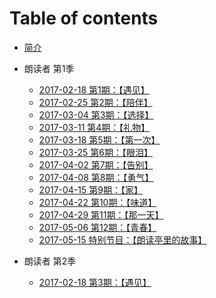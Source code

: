 # Table of contents

* [简介](README.md)
* 朗读者 第1季
	* [2017-02-18 第1期：【遇见】](season_01/chapter_01.md)
	* [2017-02-25 第2期：【陪伴】](season_01/chapter_02.md)
	* [2017-03-04 第3期：【选择】]()
	* [2017-03-11 第4期：【礼物】]()
	* [2017-03-18 第5期：【第一次】]()
	* [2017-03-25 第6期：【眼泪】]()
	* [2017-04-02 第7期：【告别】]()
	* [2017-04-08 第8期：【勇气】]()
	* [2017-04-15 第9期：【家】]()
	* [2017-04-22 第10期：【味道】]()
	* [2017-04-29 第11期：【那一天】]()
	* [2017-05-06 第12期：【青春】]()
	* [2017-05-15 特别节目：【朗读亭里的故事】]()

* 朗读者 第2季
	* [2017-02-18 第3期：【遇见】](README.md)

